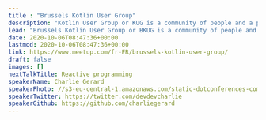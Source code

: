 ```yaml
---
title : "Brussels Kotlin User Group"
description: "Kotlin User Group or KUG is a community of people and a place to share your programming experience with Kotlin and its ecosystem"
lead: "Brussels Kotlin User Group or BKUG is a community of people and a place to share your programming experience with Kotlin and its ecosystem"
date: 2020-10-06T08:47:36+00:00
lastmod: 2020-10-06T08:47:36+00:00
link: https://www.meetup.com/fr-FR/brussels-kotlin-user-group/
draft: false
images: []
nextTalkTitle: Reactive programming
speakerName: Charlie Gerard
speakerPhoto: //s3-eu-central-1.amazonaws.com/static-dotconferences-com/speakers_images/charlie-gerard.png
speakerTwitter: https://twitter.com/devdevcharlie
speakerGithub: https://github.com/charliegerard
---
```

